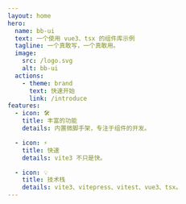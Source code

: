 ```yaml
---
layout: home
hero:
  name: bb-ui
  text: 一个使用 vue3、tsx 的组件库示例
  tagline: 一个真敢写，一个真敢用。
  image:
    src: /logo.svg
    alt: bb-ui
  actions:
    - theme: brand
      text: 快速开始
      link: /introduce
features:
  - icon: 🛠️
    title: 丰富的功能
    details: 内置微脚手架，专注于组件的开发。

  - icon: ⚡️
    title: 快速
    details: vite3 不只是快。

  - icon: 💡
    title: 技术栈
    details: vite3、vitepress、vitest、vue3、tsx。
---
```

